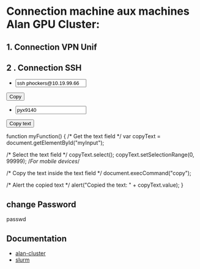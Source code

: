 
# Connection machine  aux machines Alan GPU Cluster:

## 1. Connection VPN Unif

## 2 . Connection SSH



<!-- The text field -->
- <input type="text" value="ssh phockers@10.19.99.66" id="myInput">
<!-- The button used to copy the text -->
<button onclick="myFunction()">Copy </button>

- <input type="text" value="pyx9140" id="myInput">
<!-- The button used to copy the text -->
<button onclick="myFunction()">Copy text</button>

function myFunction() {
  /* Get the text field */
  var copyText = document.getElementById("myInput");

  /* Select the text field */
  copyText.select();
  copyText.setSelectionRange(0, 99999); /*For mobile devices*/

  /* Copy the text inside the text field */
  document.execCommand("copy");

  /* Alert the copied text */
  alert("Copied the text: " + copyText.value);
}

## change Password
passwd

## Documentation
- [alan-cluster](https://github.com/montefiore-ai/alan-cluster)
- [slurm](https://support.ceci-hpc.be/doc/_contents/QuickStart/SubmittingJobs/SlurmTutorial.html.)
